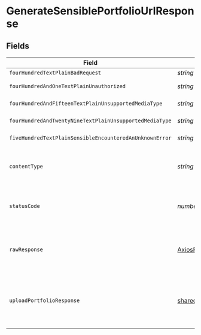 # GenerateSensiblePortfolioUrlResponse


## Fields

| Field                                                                            | Type                                                                             | Required                                                                         | Description                                                                      |
| -------------------------------------------------------------------------------- | -------------------------------------------------------------------------------- | -------------------------------------------------------------------------------- | -------------------------------------------------------------------------------- |
| `fourHundredTextPlainBadRequest`                                                 | *string*                                                                         | :heavy_minus_sign:                                                               | Bad Request                                                                      |
| `fourHundredAndOneTextPlainUnauthorized`                                         | *string*                                                                         | :heavy_minus_sign:                                                               | Not authorized                                                                   |
| `fourHundredAndFifteenTextPlainUnsupportedMediaType`                             | *string*                                                                         | :heavy_minus_sign:                                                               | Unsupported Media Type                                                           |
| `fourHundredAndTwentyNineTextPlainUnsupportedMediaType`                          | *string*                                                                         | :heavy_minus_sign:                                                               | Too Many Requests                                                                |
| `fiveHundredTextPlainSensibleEncounteredAnUnknownError`                          | *string*                                                                         | :heavy_minus_sign:                                                               | Internal Server Error                                                            |
| `contentType`                                                                    | *string*                                                                         | :heavy_check_mark:                                                               | HTTP response content type for this operation                                    |
| `statusCode`                                                                     | *number*                                                                         | :heavy_check_mark:                                                               | HTTP response status code for this operation                                     |
| `rawResponse`                                                                    | [AxiosResponse](https://axios-http.com/docs/res_schema)                          | :heavy_minus_sign:                                                               | Raw HTTP response; suitable for custom response parsing                          |
| `uploadPortfolioResponse`                                                        | [shared.UploadPortfolioResponse](../../models/shared/uploadportfolioresponse.md) | :heavy_minus_sign:                                                               | Returns the upload_url at which to PUT the document for extraction               |